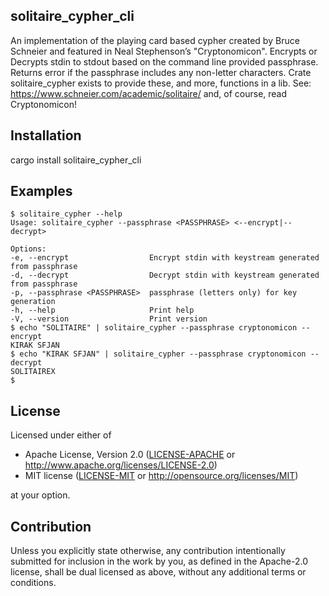 ## solitaire_cypher_cli

 An implementation of the playing card based cypher created by
 Bruce Schneier and featured in Neal Stephenson’s "Cryptonomicon".
 Encrypts or Decrypts stdin to stdout based on the command line provided passphrase.
 Returns error if the passphrase includes any non-letter characters.
 Crate solitaire_cypher exists to provide these, and more, functions in a lib.
 See: <https://www.schneier.com/academic/solitaire/> and, of course, read Cryptonomicon!

## Installation

cargo install solitaire_cypher_cli

## Examples
 ```
$ solitaire_cypher --help
 Usage: solitaire_cypher --passphrase <PASSPHRASE> <--encrypt|--decrypt>

 Options:
 -e, --encrypt                  Encrypt stdin with keystream generated from passphrase
 -d, --decrypt                  Decrypt stdin with keystream generated from passphrase
 -p, --passphrase <PASSPHRASE>  passphrase (letters only) for key generation
 -h, --help                     Print help
 -V, --version                  Print version
 $ echo "SOLITAIRE" | solitaire_cypher --passphrase cryptonomicon --encrypt
 KIRAK SFJAN
 $ echo "KIRAK SFJAN" | solitaire_cypher --passphrase cryptonomicon --decrypt
 SOLITAIREX
 $
 ```

## License

Licensed under either of

* Apache License, Version 2.0
  ([LICENSE-APACHE](LICENSE-APACHE) or http://www.apache.org/licenses/LICENSE-2.0)
* MIT license
  ([LICENSE-MIT](LICENSE-MIT) or http://opensource.org/licenses/MIT)

at your option.

## Contribution

Unless you explicitly state otherwise, any contribution intentionally submitted
for inclusion in the work by you, as defined in the Apache-2.0 license, shall be
dual licensed as above, without any additional terms or conditions.
